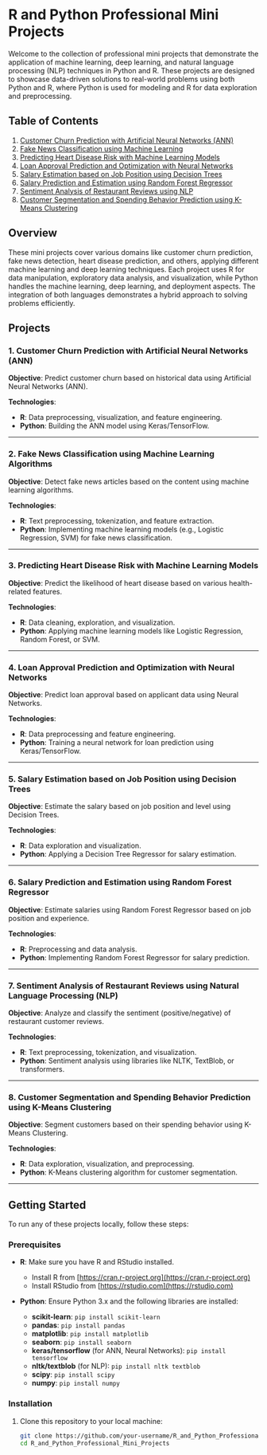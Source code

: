 # R and Python Professional Mini Projects

Welcome to the collection of professional mini projects that demonstrate the application of machine learning, deep learning, and natural language processing (NLP) techniques in Python and R. These projects are designed to showcase data-driven solutions to real-world problems using both Python and R, where Python is used for modeling and R for data exploration and preprocessing.

## Table of Contents

1. [Customer Churn Prediction with Artificial Neural Networks (ANN)](#1-customer-churn-prediction-with-artificial-neural-networks-ann)
2. [Fake News Classification using Machine Learning](#2-fake-news-classification-using-machine-learning-algorithms)
3. [Predicting Heart Disease Risk with Machine Learning Models](#3-predicting-heart-disease-risk-with-machine-learning-models)
4. [Loan Approval Prediction and Optimization with Neural Networks](#4-loan-approval-prediction-and-optimization-with-neural-networks)
5. [Salary Estimation based on Job Position using Decision Trees](#5-salary-estimation-based-on-job-position-using-decision-trees)
6. [Salary Prediction and Estimation using Random Forest Regressor](#6-salary-prediction-and-estimation-using-random-forest-regressor)
7. [Sentiment Analysis of Restaurant Reviews using NLP](#7-sentiment-analysis-of-restaurant-reviews-using-natural-language-processing-nlp)
8. [Customer Segmentation and Spending Behavior Prediction using K-Means Clustering](#8-customer-segmentation-and-spending-behavior-prediction-using-k-means-clustering)

## Overview

These mini projects cover various domains like customer churn prediction, fake news detection, heart disease prediction, and others, applying different machine learning and deep learning techniques. Each project uses R for data manipulation, exploratory data analysis, and visualization, while Python handles the machine learning, deep learning, and deployment aspects. The integration of both languages demonstrates a hybrid approach to solving problems efficiently.

## Projects

### 1. Customer Churn Prediction with Artificial Neural Networks (ANN)

**Objective**: Predict customer churn based on historical data using Artificial Neural Networks (ANN).

**Technologies**:
- **R**: Data preprocessing, visualization, and feature engineering.
- **Python**: Building the ANN model using Keras/TensorFlow.

---

### 2. Fake News Classification using Machine Learning Algorithms

**Objective**: Detect fake news articles based on the content using machine learning algorithms.

**Technologies**:
- **R**: Text preprocessing, tokenization, and feature extraction.
- **Python**: Implementing machine learning models (e.g., Logistic Regression, SVM) for fake news classification.

---

### 3. Predicting Heart Disease Risk with Machine Learning Models

**Objective**: Predict the likelihood of heart disease based on various health-related features.

**Technologies**:
- **R**: Data cleaning, exploration, and visualization.
- **Python**: Applying machine learning models like Logistic Regression, Random Forest, or SVM.

---

### 4. Loan Approval Prediction and Optimization with Neural Networks

**Objective**: Predict loan approval based on applicant data using Neural Networks.

**Technologies**:
- **R**: Data preprocessing and feature engineering.
- **Python**: Training a neural network for loan prediction using Keras/TensorFlow.

---

### 5. Salary Estimation based on Job Position using Decision Trees

**Objective**: Estimate the salary based on job position and level using Decision Trees.

**Technologies**:
- **R**: Data exploration and visualization.
- **Python**: Applying a Decision Tree Regressor for salary estimation.

---

### 6. Salary Prediction and Estimation using Random Forest Regressor

**Objective**: Estimate salaries using Random Forest Regressor based on job position and experience.

**Technologies**:
- **R**: Preprocessing and data analysis.
- **Python**: Implementing Random Forest Regressor for salary prediction.

---

### 7. Sentiment Analysis of Restaurant Reviews using Natural Language Processing (NLP)

**Objective**: Analyze and classify the sentiment (positive/negative) of restaurant customer reviews.

**Technologies**:
- **R**: Text preprocessing, tokenization, and visualization.
- **Python**: Sentiment analysis using libraries like NLTK, TextBlob, or transformers.

---

### 8. Customer Segmentation and Spending Behavior Prediction using K-Means Clustering

**Objective**: Segment customers based on their spending behavior using K-Means Clustering.

**Technologies**:
- **R**: Data exploration, visualization, and preprocessing.
- **Python**: K-Means clustering algorithm for customer segmentation.

---

## Getting Started

To run any of these projects locally, follow these steps:

### Prerequisites

- **R**: Make sure you have R and RStudio installed.
  - Install R from [https://cran.r-project.org](https://cran.r-project.org)
  - Install RStudio from [https://rstudio.com](https://rstudio.com)
  
- **Python**: Ensure Python 3.x and the following libraries are installed:
  - **scikit-learn**: `pip install scikit-learn`
  - **pandas**: `pip install pandas`
  - **matplotlib**: `pip install matplotlib`
  - **seaborn**: `pip install seaborn`
  - **keras/tensorflow** (for ANN, Neural Networks): `pip install tensorflow`
  - **nltk/textblob** (for NLP): `pip install nltk textblob`
  - **scipy**: `pip install scipy`
  - **numpy**: `pip install numpy`

### Installation

1. Clone this repository to your local machine:
   ```bash
   git clone https://github.com/your-username/R_and_Python_Professional_Mini_Projects.git
   cd R_and_Python_Professional_Mini_Projects
 
